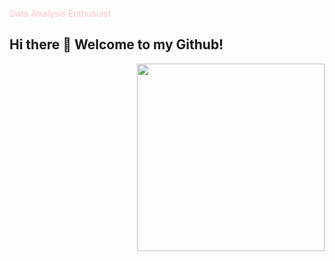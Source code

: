 <span style="color:pink;">Data Analysis Enthusiast</span>

## Hi there 👋 Welcome to my Github!

<p align="right">
<img src= "https://i.pinimg.com/736x/45/29/0d/45290ddb061a266e0767bc290218b62d.jpg" width = "300" >
</p>


